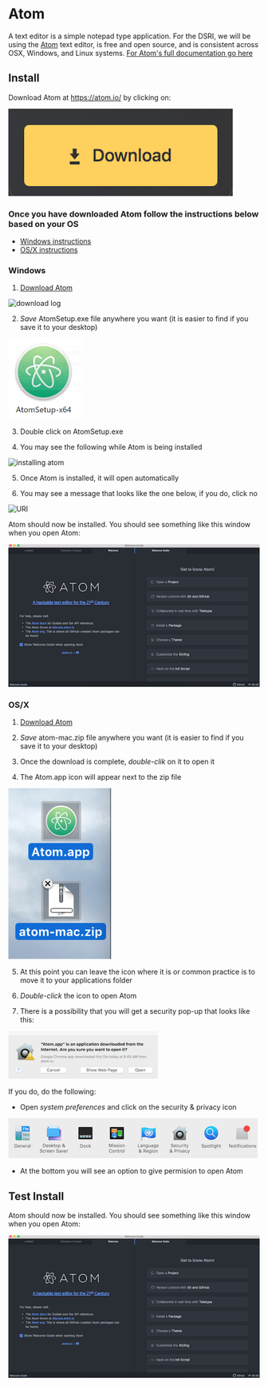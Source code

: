 # Atom
A text editor is a simple notepad type application. For the DSRI, we will be using the [Atom](https://atom.io/) text editor, is free and open source, and is consistent across OSX, Windows, and Linux systems. [For Atom's full documentation go here](https://flight-manual.atom.io/getting-started/sections/why-atom/)

## Install
Download Atom at https://atom.io/ by clicking on:

![download logo](../images/osx/atom/atom_download_button.png)

### Once you have downloaded Atom follow the instructions below based on your OS

* [Windows instructions](#windows)
* [OS/X instructions](#osx)


### Windows

1. [Download Atom](#install)

![download log](../images/windows/download.png)

2. *Save* AtomSetup.exe file anywhere you want (it is easier to find if you save it to your desktop)

![AtomSetup](../images/windows/atom/exe.png)

3. Double click on AtomSetup.exe

4. You may see the following while Atom is being installed

![installing atom](../images/windows/installing.png)

5. Once Atom is installed, it will open automatically

6. You may see a message that looks like the one below, if you do, click no

![URI](../images/windows/URI.png)

Atom should now be installed. You should see something like this window when you open Atom:

![main Atom screen with welcome guide](../images/osx/atom/welcome_atom.png)


### OS/X

1. [Download Atom](#install)

2. *Save* atom-mac.zip file anywhere you want (it is easier to find if you save it to your desktop)

3. Once the download is complete, *double-clik* on it to open it

4. The Atom.app icon will appear next to the zip file

![Atom.app](../images/osx/atom/atom_zip.png)

5. At this point you can leave the icon where it is or common practice is to move it to your applications folder
 
6. *Double-click* the icon to open Atom

7. There is a possibility that you will get a security pop-up that looks like this:

![security pop-up](../images/osx/atom/security_popup.png)

If you do, do the following:
   - Open *system preferences* and click on the security & privacy icon

![security icon](../images/osx/atom/security.png)

   - At the bottom you will see an option to give permision to open Atom

## Test Install

Atom should now be installed. You should see something like this window when you open Atom:

![main Atom screen with welcome guide](../images/osx/atom/welcome_atom.png)
 
